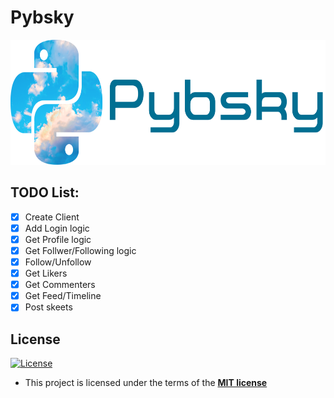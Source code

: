 # Pybsky

<div >
    <img src=readme_content/cover.png height="200" width="800" alt="social-media-logo" >

</div>

## TODO List:

- [x] Create Client
- [x] Add Login logic
- [x] Get Profile logic
- [x] Get Follwer/Following logic
- [x] Follow/Unfollow
- [x] Get Likers
- [x] Get Commenters
- [x] Get Feed/Timeline
- [x] Post skeets

## License

[![License](http://img.shields.io/:license-mit-blue.svg?style=flat-square)](http://badges.mit-license.org)

- This project is licensed under the terms of the **[MIT license](LICENSE)**